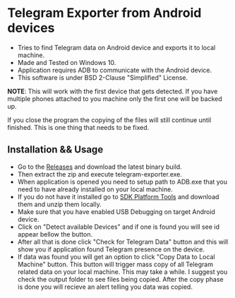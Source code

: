 # Telegram Exporter from Android devices

- Tries to find Telegram data on Android device and exports it to local machine.
- Made and Tested on Windows 10.
- Application requires ADB to communicate with the Android device.
- This software is under BSD 2-Clause "Simplified" License.

**NOTE**: This will work with the first device that gets detected. If you have multiple
phones attached to you machine only the first one will be backed up.

If you close the program the copying of the files will still continue until finished. This
is one thing that needs to be fixed.

## Installation && Usage

- Go to the [Releases](https://github.com/mitjafelicijan/telegram-exporter/releases) and
  download the latest binary build.
- Then extract the zip and execute telegram-exporter.exe.
- When application is opened you need to setup path to ADB.exe that you need to have already
  installed on your local machine.
- If you do not have it installed go to [SDK Platform Tools](https://developer.android.com/tools/releases/platform-tools)
  and download them and unzip them locally.
- Make sure that you have enabled USB Debugging on target Android device.
- Click on "Detect available Devices" and if one is found you will see id appear bellow the button.
- After all that is done click "Check for Telegram Data" button and this will show you if 
  application found Telegram presence on the device.
- If data was found you will get an option to click "Copy Data to Local Machine"
  button. This button will trigger mass copy of all Telegram related data on your local
  machine. This may take a while. I suggest you check the output folder to see files
  being copied. After the copy phase is done you will recieve an alert telling you
  data was copied.
